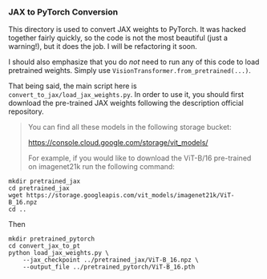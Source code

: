 ### JAX to PyTorch Conversion

This directory is used to convert JAX weights to PyTorch. It was hacked together fairly quickly, so the code is not the most beautiful (just a warning!), but it does the job. I will be refactoring it soon.

I should also emphasize that you do *not* need to run any of this code to load pretrained weights. Simply use `VisionTransformer.from_pretrained(...)`.

That being said, the main script here is `convert_to_jax/load_jax_weights.py`. In order to use it, you should first download the pre-trained JAX weights following the description official repository.

>You can find all these models in the following storage bucket:
>
>https://console.cloud.google.com/storage/vit_models/
>
>For example, if you would like to download the ViT-B/16 pre-trained on imagenet21k run the following command:

```
mkdir pretrained_jax
cd pretrained_jax
wget https://storage.googleapis.com/vit_models/imagenet21k/ViT-B_16.npz
cd ..
```

Then

```
mkdir pretrained_pytorch
cd convert_jax_to_pt
python load_jax_weights.py \
    --jax_checkpoint ../pretrained_jax/ViT-B_16.npz \
    --output_file ../pretrained_pytorch/ViT-B_16.pth
```